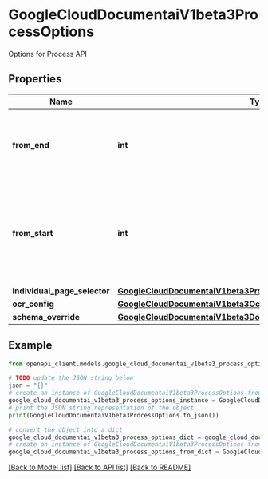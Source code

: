 # GoogleCloudDocumentaiV1beta3ProcessOptions

Options for Process API

## Properties

Name | Type | Description | Notes
------------ | ------------- | ------------- | -------------
**from_end** | **int** | Only process certain pages from the end, same as above. | [optional] 
**from_start** | **int** | Only process certain pages from the start. Process all if the document has fewer pages. | [optional] 
**individual_page_selector** | [**GoogleCloudDocumentaiV1beta3ProcessOptionsIndividualPageSelector**](GoogleCloudDocumentaiV1beta3ProcessOptionsIndividualPageSelector.md) |  | [optional] 
**ocr_config** | [**GoogleCloudDocumentaiV1beta3OcrConfig**](GoogleCloudDocumentaiV1beta3OcrConfig.md) |  | [optional] 
**schema_override** | [**GoogleCloudDocumentaiV1beta3DocumentSchema**](GoogleCloudDocumentaiV1beta3DocumentSchema.md) |  | [optional] 

## Example

```python
from openapi_client.models.google_cloud_documentai_v1beta3_process_options import GoogleCloudDocumentaiV1beta3ProcessOptions

# TODO update the JSON string below
json = "{}"
# create an instance of GoogleCloudDocumentaiV1beta3ProcessOptions from a JSON string
google_cloud_documentai_v1beta3_process_options_instance = GoogleCloudDocumentaiV1beta3ProcessOptions.from_json(json)
# print the JSON string representation of the object
print(GoogleCloudDocumentaiV1beta3ProcessOptions.to_json())

# convert the object into a dict
google_cloud_documentai_v1beta3_process_options_dict = google_cloud_documentai_v1beta3_process_options_instance.to_dict()
# create an instance of GoogleCloudDocumentaiV1beta3ProcessOptions from a dict
google_cloud_documentai_v1beta3_process_options_from_dict = GoogleCloudDocumentaiV1beta3ProcessOptions.from_dict(google_cloud_documentai_v1beta3_process_options_dict)
```
[[Back to Model list]](../README.md#documentation-for-models) [[Back to API list]](../README.md#documentation-for-api-endpoints) [[Back to README]](../README.md)


